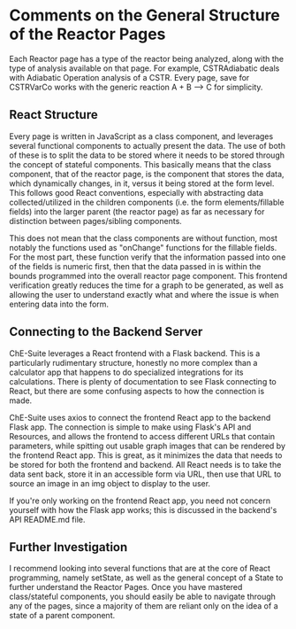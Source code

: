 # Comments on the General Structure of the Reactor Pages

Each Reactor page has a type of the reactor being analyzed, along with the type of analysis available on that page. For example, CSTRAdiabatic deals with Adiabatic Operation analysis of a CSTR. Every page, save for CSTRVarCo works with the generic reaction A + B --> C for simplicity.

## React Structure

Every page is written in JavaScript as a class component, and leverages several functional components to actually present the data. The use of both of these is to split the data to be stored where it needs to be stored through the concept of stateful components. This basically means that the class component, that of the reactor page, is the component that stores the data, which dynamically changes, in it, versus it being stored at the form level. This follows good React conventions, especially with abstracting data collected/utilized in the children components (i.e. the form elements/fillable fields) into the larger parent (the reactor page) as far as necessary for distinction between pages/sibling components.

This does not mean that the class components are without function, most notably the functions used as "onChange" functions for the fillable fields. For the most part, these function verify that the information passed into one of the fields is numeric first, then that the data passed in is within the bounds programmed into the overall reactor page component. This frontend verification greatly reduces the time for a graph to be generated, as well as allowing the user to understand exactly what and where the issue is when entering data into the form.

## Connecting to the Backend Server

ChE-Suite leverages a React frontend with a Flask backend. This is a particularly rudimentary structure, honestly no more complex than a calculator app that happens to do specialized integrations for its calculations. There is plenty of documentation to see Flask connecting to React, but there are some confusing aspects to how the connection is made.

ChE-Suite uses axios to connect the frontend React app to the backend Flask app. The connection is simple to make using Flask's API and Resources, and allows the frontend to access different URLs that contain parameters, while spitting out usable graph images that can be rendered by the frontend React app. This is great, as it minimizes the data that needs to be stored for both the frontend and backend. All React needs is to take the data sent back, store it in an accessible form via URL, then use that URL to source an image in an img object to display to the user.

If you're only working on the frontend React app, you need not concern yourself with how the Flask app works; this is discussed in the backend's API README.md file.

## Further Investigation

I recommend looking into several functions that are at the core of React programming, namely setState, as well as the general concept of a State to further understand the Reactor Pages. Once you have mastered class/stateful components, you should easily be able to navigate through any of the pages, since a majority of them are reliant only on the idea of a state of a parent component.
